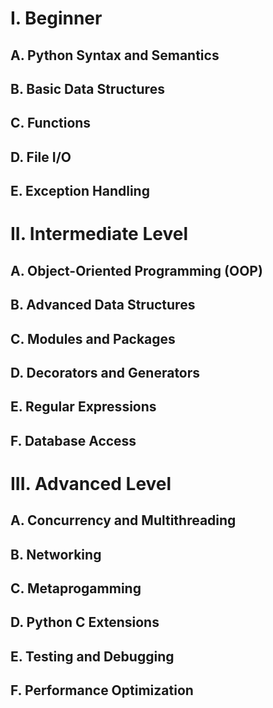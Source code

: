 # I. Beginner

## A. Python Syntax and Semantics

## B. Basic Data Structures

## C. Functions

## D. File I/O

## E. Exception Handling

# II. Intermediate Level

## A. Object-Oriented Programming (OOP)

## B. Advanced Data Structures

## C. Modules and Packages

## D. Decorators and Generators

## E. Regular Expressions

## F. Database Access

# III. Advanced Level

## A. Concurrency and Multithreading

## B. Networking

## C. Metaprogamming

## D. Python C Extensions

## E. Testing and Debugging

## F. Performance Optimization
